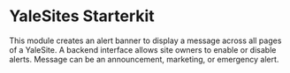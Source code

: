# YaleSites Starterkit

This module creates an alert banner to display a message across all pages of a
YaleSite. A backend interface allows site owners to enable or disable alerts.
Message can be an announcement, marketing, or emergency alert.
